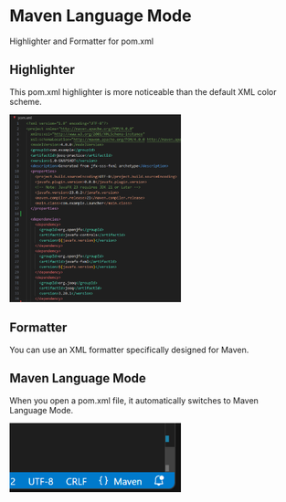 # Maven Language Mode

Highlighter and Formatter for pom.xml 

## Highlighter

This pom.xml highlighter is more noticeable than the default XML color scheme.

<img src="images/screen.png" width="300">

## Formatter

You can use an XML formatter specifically designed for Maven.

## Maven Language Mode

When you open a pom.xml file, it automatically switches to Maven Language Mode.

<img src="images/mode.png" width="300">
